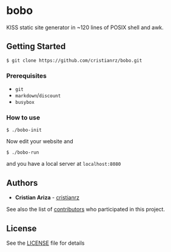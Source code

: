 # bobo

KISS static site generator in ~120 lines of POSIX shell and awk.

## Getting Started

```
$ git clone https://github.com/cristianrz/bobo.git
```

### Prerequisites

* `git`
* `markdown`/`discount`
* `busybox`

### How to use

```
$ ./bobo-init
```

Now edit your website and

```
$ ./bobo-run
```

and you have a local server at `localhost:8080`

## Authors

  - **Cristian Ariza** - [cristianrz](https://github.com/cristianrz)

See also the list of
[contributors](https://github.com/cristianrz/bobo/contributors)
who participated in this project.

## License

See the [LICENSE](LICENSE) file for details

